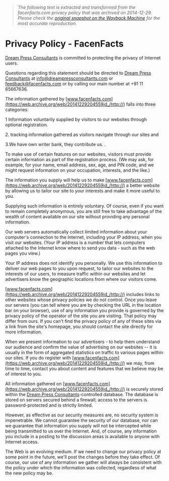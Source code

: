> *The following text is extracted and transformed from the facenfacts.com privacy policy that was archived on 2014-12-29. Please check the [original snapshot on the Wayback Machine](https://web.archive.org/web/20141229204559id_/http%3A//www.facenfacts.com/PrivacyPolicy) for the most accurate reproduction.*

# Privacy Policy - FacenFacts

[Dream Press Consultants](http://dreampressconsultants.com/) is committed to protecting the privacy of Internet users.

Questions regarding this statement should be directed to [Dream Press Consultants](http://dreampressconsultants.com/) at [info@dreampressconsultants.com](mailto:info@dreampressconsultants.com) or [feedback@facenfacts.com](mailto:feedback@facenfacts.com) or by calling our main number at +91 11 65667636.

The information gathered by [www.facenfacts.com](https://web.archive.org/web/20141229204559id_/http://) falls into three categories:

1 Information voluntarily supplied by visitors to our websites through optional registration.

2\. tracking information gathered as visitors navigate through our sites and

3.We have own writer bank, they contribute us. .

To make use of certain features on our websites, visitors must provide certain information as part of the registration process. (We may ask, for example, for your name, email address, sex, age, and PIN code, and we might request information on your occupation, interests, and the like.)

The information you supply will help us to make [www.facenfacts.com](https://web.archive.org/web/20141229204559id_/http://) a better website by allowing us to tailor our site to your interests and make it more useful to you.

Supplying such information is entirely voluntary. Of course, even if you want to remain completely anonymous, you are still free to take advantage of the wealth of content available on our site without providing any personal information.

Our web servers automatically collect limited information about your computer's connection to the Internet, including your IP address, when you visit our websites. (Your IP address is a number that lets computers attached to the Internet know where to send you data - such as the web pages you view.)

Your IP address does not identify you personally. We use this information to deliver our web pages to you upon request, to tailor our websites to the interests of our users, to measure traffic within our websites and let advertisers know the geographic locations from where our visitors come.

[www.facenfacts.com](https://web.archive.org/web/20141229204559id_/http://) includes links to other websites whose privacy policies we do not control. Once you leave our servers (you can tell where you are by checking the URL in the location bar on your browser), use of any information you provide is governed by the privacy policy of the operator of the site you are visiting. That policy may differ from ours. If you can't find the privacy policy of any of these sites via a link from the site's homepage, you should contact the site directly for more information.

When we present information to our advertisers - to help them understand our audience and confirm the value of advertising on our websites -- it is usually in the form of aggregated statistics on traffic to various pages within our sites. If you do register with [www.facenfacts.com](https://web.archive.org/web/20141229204559id_/http://) we may, from time to time, contact you about content and features that we believe may be of interest to you.

All information gathered on [www.facenfacts.com](https://web.archive.org/web/20141229204559id_/http://) is securely stored within the [Dream Press Consultants](http://dreampressconsultants.com/)-controlled database. The database is stored on servers secured behind a firewall; access to the servers is password-protected and is strictly limited.

However, as effective as our security measures are, no security system is impenetrable. We cannot guarantee the security of our database, nor can we guarantee that information you supply will not be intercepted while being transmitted to us over the Internet. And, of course, any information you include in a posting to the discussion areas is available to anyone with Internet access.

The Web is an evolving medium. If we need to change our privacy policy at some point in the future, we'll post the changes before they take effect. Of course, our use of any information we gather will always be consistent with the policy under which the information was collected, regardless of what the new policy may be.
